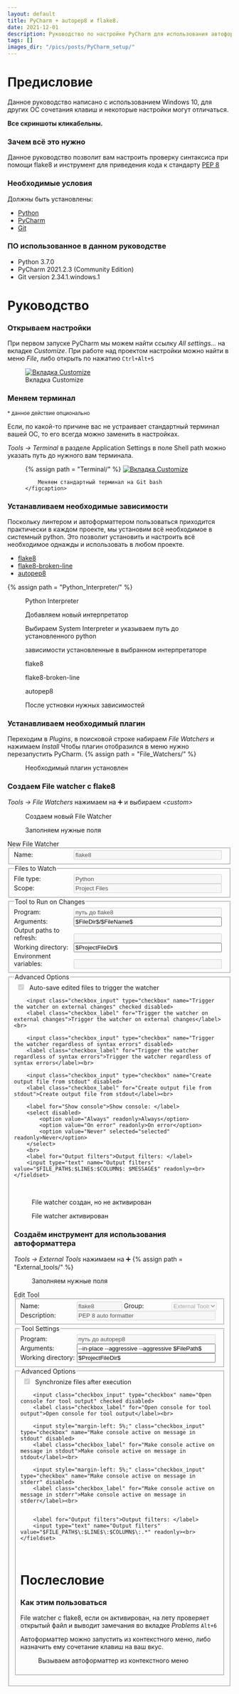 ```yaml
---
layout: default
title: PyCharm + autopep8 и flake8.
date: 2021-12-01
description: Руководство по настройке PyCharm для использования автоформаттера autopep8 и линтера flake8
tags: []
images_dir: "/pics/posts/PyCharm_setup/"
---
```

# Предисловие
Данное руководство написано с использованием Windows 10, для других ОС сочетания клавиш и некоторые настройки могут отличаться.

**Все скриншоты кликабельны.**

### Зачем всё это нужно
Данное руководство позволит вам настроить проверку синтаксиса при помощи flake8 и инструмент для приведения кода к стандарту [PEP 8](https://www.python.org/dev/peps/pep-0008/)
### Необходимые условия
Должны быть установлены:
* [Python](https://www.python.org/downloads/)
* [PyCharm](https://www.jetbrains.com/ru-ru/pycharm/download/)
* [Git](https://git-scm.com/download/win)

### ПО использованное в данном руководстве
* Python 3.7.0
* PyCharm 2021.2.3 (Community Edition)
* Git version 2.34.1.windows.1


# Руководство
### Открываем настройки
При первом запуске PyCharm мы можем найти ссылку _All settings…_ на вкладке _Customize_.
При работе над проектом настройки можно найти в меню _File_, либо открыть по нажатию `Ctrl+Alt+S`
<figure>
    <a href="{{ page.images_dir | relative_url }}settings.png" target="_blank">
        <img src="{{ page.images_dir | relative_url }}settings.png" alt="Вкладка Customize"/>
    </a>
    <figcaption>
        Вкладка Customize
    </figcaption>
</figure>


### Меняем терминал
<small>* данное действие опционально</small>

Если, по какой-то причине вас не устраивает стандартный терминал вашей ОС, то его всегда можно заменить в настройках. 

_Tools -> Terminal_ в разделе Application Settings в поле Shell path можно указать путь до нужного вам терминала.
<figure>
    {% assign path = "Terminal/" %}
    <a href="{{ page.images_dir | relative_url }}{{ path }}1.png" target="_blank">
        <img src="{{ page.images_dir | relative_url }}{{ path }}1.png" alt="Вкладка Customize"/>
    </a>
    <figcaption>
        
        Меняем стандартный терминал на Git bash
    </figcaption>
</figure>

### Устанавливаем необходимые зависимости
Поскольку линтером и автоформаттером пользоваться приходится практически в каждом проекте, 
мы установим всё необходимое в системный python.
Это позволит установить и настроить всё необходимое однажды и использовать в любом проекте.

* [flake8](https://github.com/pycqa/flake8)
* [flake8-broken-line](https://github.com/wemake-services/flake8-broken-line)
* [autopep8](https://github.com/hhatto/autopep8)

<div class="fig_wrap">
    {% assign path = "Python_Interpreter/" %}
    <figure>
        <a href="{{ page.images_dir | relative_url }}{{ path }}1.png" target="_blank">
            <img src="{{ page.images_dir | relative_url }}{{ path }}1.png" alt=""/>
        </a>
        <figcaption>
            Python Interpreter
        </figcaption>
    </figure>
    <figure>
        <a href="{{ page.images_dir | relative_url }}{{ path }}2.png" target="_blank">
            <img src="{{ page.images_dir | relative_url }}{{ path }}2.png" alt=""/>
        </a>
        <figcaption>
            Добавляем новый интерпретатор
        </figcaption>
    </figure>
    <figure>
        <a href="{{ page.images_dir | relative_url }}{{ path }}3.png" target="_blank">
            <img src="{{ page.images_dir | relative_url }}{{ path }}3.png" alt=""/>
        </a>
        <figcaption>
            Выбираем System Interpreter и указываем путь до установленного python
        </figcaption>
    </figure>
    <figure>
        <a href="{{ page.images_dir | relative_url }}{{ path }}4.png" target="_blank">
            <img src="{{ page.images_dir | relative_url }}{{ path }}4.png" alt=""/>
        </a>
        <figcaption>
            зависимости установленные в выбранном интерпретаторе
        </figcaption>
    </figure>
    <figure>
        <a href="{{ page.images_dir | relative_url }}{{ path }}5.png" target="_blank">
            <img src="{{ page.images_dir | relative_url }}{{ path }}5.png" alt=""/>
        </a>
        <figcaption>
            flake8
        </figcaption>
    </figure>
    <figure>
        <a href="{{ page.images_dir | relative_url }}{{ path }}6.png" target="_blank">
            <img src="{{ page.images_dir | relative_url }}{{ path }}6.png" alt=""/>
        </a>
        <figcaption>
            flake8-broken-line
        </figcaption>
    </figure>
    <figure>
        <a href="{{ page.images_dir | relative_url }}{{ path }}7.png" target="_blank">
            <img src="{{ page.images_dir | relative_url }}{{ path }}7.png" alt=""/>
        </a>
        <figcaption>
            autopep8
        </figcaption>
    </figure>
    <figure>
        <a href="{{ page.images_dir | relative_url }}{{ path }}8.png" target="_blank">
            <img src="{{ page.images_dir | relative_url }}{{ path }}8.png" alt=""/>
        </a>
        <figcaption>
            После устновки нужных зависимостей
        </figcaption>
    </figure>
</div>

### Устанавливаем необходимый плагин
Переходим в _Plugins_, в поисковой строке набираем _File Watchers_ и нажимаем _Install_
Чтобы плагин отобразился в меню нужно перезапустить PyCharm.
{% assign path = "File_Watchers/" %}
<figure>
    <a href="{{ page.images_dir | relative_url }}{{ path }}0.png" target="_blank">
        <img src="{{ page.images_dir | relative_url }}{{ path }}0.png" alt=""/>
    </a>
    <figcaption>
        Необходимый плагин установлен
    </figcaption>
</figure>

### Создаем File watcher с flake8
_Tools -> File Watchers_ нажимаем на ➕ и выбираем _\<custom\>_
<div class="fig_wrap">
    <figure>
        <a href="{{ page.images_dir | relative_url }}{{ path }}1.png" target="_blank">
            <img src="{{ page.images_dir | relative_url }}{{ path }}1.png" alt=""/>
        </a>
        <figcaption>
            Создаем новый File Watcher
        </figcaption>
    </figure>
    <figure>
        <a href="{{ page.images_dir | relative_url }}{{ path }}2.png" target="_blank">
            <img src="{{ page.images_dir | relative_url }}{{ path }}2.png" alt=""/>
        </a>
        <figcaption>
            Заполняем нужные поля
        </figcaption>
    </figure>
</div>
<style>
    label, input {
        display: inline-block;
        width: 27.5%;
        text-align: left;
    }
    input {
        width: 70%;
    }
    .checkbox_label {
        width: 70%;
    }
    .checkbox_input {
        width: 5%;
    }
    .narrow {
        width: 23%;
    }
</style>
<form>
    New File Watcher
    <fieldset>
        <legend></legend>
        <label for="Name">Name: </label>
        <input type="text" name="Name" value="flake8" readonly disabled>
    </fieldset>
    <fieldset>
        <legend>Files to Watch</legend>
        <label for="File type">File type: </label>
        <input type="text" name="File type" value="Python" readonly disabled><br>
        <label for="Scope">Scope: </label>
        <input type="text" name="Scope" value="Project Files" readonly disabled><br>
    </fieldset>
    <fieldset>
        <legend>Tool to Run on Changes</legend>
        <label for="Program">Program: </label>
        <input type="text" name="Program" value="путь до flake8" readonly disabled><br>
        <label for="Arguments">Arguments: </label>
        <input type="text" name="Arguments" value="$FileDir$/$FileName$" readonly><br>
        <label for="Output paths to refresh">Output paths to refresh: </label>
        <input type="text" name="Output paths to refresh" value="" readonly disabled><br>
        <label for="Working directory">Working directory: </label>
        <input type="text" name="Working directory" value="$ProjectFileDir$" readonly><br>
        <label for="Environment variables">Environment variables: </label>
        <input type="text" name="Environment variables" value="" readonly disabled><br>
    </fieldset>
    <fieldset>
        <legend>Advanced Options</legend>
        <input class="checkbox_input" type="checkbox" name="Auto-save edited files to trigger the watcher" checked disabled>
        <label class="checkbox_label" for="Auto-save edited files to trigger the watcher">Auto-save edited files to trigger the watcher</label><br>

        <input class="checkbox_input" type="checkbox" name="Trigger the watcher on external changes" checked disabled>
        <label class="checkbox_label" for="Trigger the watcher on external changes">Trigger the watcher on external changes</label><br>

        <input class="checkbox_input" type="checkbox" name="Trigger the watcher regardless of syntax errors" disabled>
        <label class="checkbox_label" for="Trigger the watcher regardless of syntax errors">Trigger the watcher regardless of syntax errors</label><br>

        <input class="checkbox_input" type="checkbox" name="Create output file from stdout" disabled>
        <label class="checkbox_label" for="Create output file from stdout">Create output file from stdout</label><br>

        <label for="Show console">Show console: </label>
        <select disabled>
            <option value="Always" readonly>Always</option>
            <option value="On error" readonly>On error</option>
            <option value="Never" selected="selected" readonly>Never</option>
        </select>
        <br>
        <label for="Output filters">Output filters: </label>
        <input type="text" name="Output filters" value="$FILE_PATH$:$LINE$:$COLUMN$: $MESSAGE$" readonly><br>
    </fieldset>
</form>
<br>

<div class="fig_wrap">
    <figure>
        <a href="{{ page.images_dir | relative_url }}{{ path }}3.png" target="_blank">
            <img src="{{ page.images_dir | relative_url }}{{ path }}3.png" alt=""/>
        </a>
        <figcaption>
            File watcher создан, но не активирован
        </figcaption>
    </figure>
    <figure>
        <a href="{{ page.images_dir | relative_url }}{{ path }}4.png" target="_blank">
            <img src="{{ page.images_dir | relative_url }}{{ path }}4.png" alt=""/>
        </a>
        <figcaption>
            File watcher активирован
        </figcaption>
    </figure>
</div>

### Создаём инструмент для использования автоформаттера
_Tools -> External Tools_ нажимаем на ➕
{% assign path = "External_tools/" %}
<figure>
    <a href="{{ page.images_dir | relative_url }}{{ path }}1.png" target="_blank">
        <img src="{{ page.images_dir | relative_url }}{{ path }}1.png" alt=""/>
    </a>
    <figcaption>
        Заполняем нужные поля
    </figcaption>
</figure>
<form>
    Edit Tool
    <fieldset>
        <legend></legend>
        <label for="Name">Name: </label>
        <input class="narrow" type="text" name="Name" value="flake8" readonly disabled>
        <label class="narrow" for="Group">Group: </label>
        <select class="narrow" disabled>
            <option value="External Tools" selected="selected" readonly>External Tools</option>
        </select>
        <label for="Description">Description: </label>
        <input type="text" name="Description" value="PEP 8 auto formatter" readonly disabled>
    </fieldset>
    <fieldset>
        <legend>Tool Settings</legend>
        <label for="Program">Program: </label>
        <input type="text" name="Program" value="путь до autopep8" readonly disabled><br>
        <label for="Arguments">Arguments: </label>
        <input type="text" name="Arguments" value="--in-place --aggressive --aggressive $FilePath$" readonly><br>
        <label for="Working directory">Working directory: </label>
        <input type="text" name="Working directory" value="$ProjectFileDir$" readonly><br>
    </fieldset>
    <fieldset>
        <legend>Advanced Options</legend>
        <input class="checkbox_input" type="checkbox" name="Synchronize files after execution" checked disabled>
        <label class="checkbox_label" for="ASynchronize files after execution">Synchronize files after execution</label><br>

        <input class="checkbox_input" type="checkbox" name="Open console for tool output" checked disabled>
        <label class="checkbox_label" for="Open console for tool output">Open console for tool output</label><br>

        <input style="margin-left: 5%;" class="checkbox_input" type="checkbox" name="Make console active on message in stdout" disabled>
        <label class="checkbox_label" for="Make console active on message in stdout">Make console active on message in stdout</label><br>

        <input style="margin-left: 5%;" class="checkbox_input" type="checkbox" name="Make console active on message in stderr" disabled>
        <label class="checkbox_label" for="Make console active on message in stderr">Make console active on message in stderr</label><br>


        <label for="Output filters">Output filters: </label>
        <input type="text" name="Output filters" value="$FILE_PATH$\:$LINE$\:$COLUMN$\:.*" readonly><br>
    </fieldset>
</form>
<br>

# Послесловие
### Как этим пользоваться
File watcher c flake8, если он активирован, на лету проверяет открытый файл и выводит замечания во вкладке _Problems_ `Alt+6`

Автоформаттер можно запустить из контекстного меню, либо назначить ему сочетание клавиш на ваш вкус.
<figure>
    <a href="{{ page.images_dir | relative_url }}{{ path }}2.png" target="_blank">
        <img src="{{ page.images_dir | relative_url }}{{ path }}2.png" alt=""/>
    </a>
    <figcaption>
        Вызываем автоформаттер из контекстного меню
    </figcaption>
</figure>